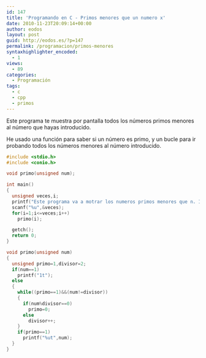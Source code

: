 ```yaml
---
id: 147
title: 'Programando en C - Primos menores que un numero x'
date: 2010-11-23T20:09:14+00:00
author: eodos
layout: post
guid: http://eodos.es/?p=147
permalink: /programacion/primos-menores
syntaxhighlighter_encoded:
  - 1
views:
  - 89
categories:
  - Programación
tags:
  - c
  - cpp
  - primos
---
```

Este programa te muestra por pantalla todos los números primos menores al número que hayas introducido.  

He usado una función para saber si un número es primo, y un bucle para ir probando todos los números menores al número introducido.

```c
#include <stdio.h>
#include <conio.h>

void primo(unsigned num);

int main()
{
  unsigned veces,i;
  printf("Este programa va a motrar los numeros primos menores que n. Introduce n: ");
  scanf("%u",&veces);
  for(i=1;i<=veces;i++)
    primo(i);

  getch();
  return 0;
}

void primo(unsigned num)
{
  unsigned primo=1,divisor=2;
  if(num==1)
    printf("1t");
  else
  {    
    while((primo==1)&&(num!=divisor))
    {
      if(num%divisor==0)
        primo=0;
      else
        divisor++;
    }
    if(primo==1)
      printf("%ut",num);
  }
}
```
